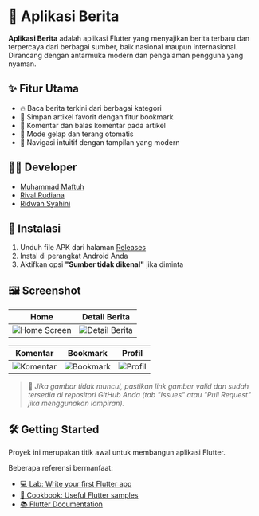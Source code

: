 # 📱 Aplikasi Berita

**Aplikasi Berita** adalah aplikasi Flutter yang menyajikan berita terbaru dan terpercaya dari berbagai sumber, baik nasional maupun internasional. Dirancang dengan antarmuka modern dan pengalaman pengguna yang nyaman.

## ✨ Fitur Utama

* 🔥 Baca berita terkini dari berbagai kategori
* 📌 Simpan artikel favorit dengan fitur bookmark
* 💬 Komentar dan balas komentar pada artikel
* 🌙 Mode gelap dan terang otomatis
* 🧱 Navigasi intuitif dengan tampilan yang modern

## 👨‍💼 Developer

* [Muhammad Maftuh](https://github.com/Maftuuh1922)
* [Rival Rudiana](https://github.com/rivalrudiana1)
* [Ridwan Syahini](https://github.com/rdwnsyh)

## 🚀 Instalasi

1. Unduh file APK dari halaman [Releases](https://github.com/Maftuuh1922/aplikasi_berita/releases)
2. Instal di perangkat Android Anda
3. Aktifkan opsi **"Sumber tidak dikenal"** jika diminta

## 🖼️ Screenshot

| Home                                                                                            | Detail Berita                                                                                     |
| ----------------------------------------------------------------------------------------------- | ------------------------------------------------------------------------------------------------- |
| ![Home Screen](https://github.com/user-attachments/assets/f482dd73-a7cf-4eef-a410-e175d7bc0d2e) | ![Detail Berita](https://github.com/user-attachments/assets/9c284254-e06c-4f69-84ab-5f520ca828cb) |

| Komentar                                                                                     | Bookmark                                                                                     | Profil                                                                                     |
| -------------------------------------------------------------------------------------------- | -------------------------------------------------------------------------------------------- | ------------------------------------------------------------------------------------------ |
| ![Komentar](https://github.com/user-attachments/assets/0855c80e-9db7-4059-bb1b-d45d1c8f747d) | ![Bookmark](https://github.com/user-attachments/assets/7d36c4bc-b679-4209-9665-f4b3cf69092c) | ![Profil](https://github.com/user-attachments/assets/39167119-50d6-4f3e-8fe4-83d44ce35a62) |

> 📝 *Jika gambar tidak muncul, pastikan link gambar valid dan sudah tersedia di repositori GitHub Anda (tab "Issues" atau "Pull Request" jika menggunakan lampiran).*

## 🛠️ Getting Started

Proyek ini merupakan titik awal untuk membangun aplikasi Flutter.

Beberapa referensi bermanfaat:

* [💻 Lab: Write your first Flutter app](https://docs.flutter.dev/get-started/codelab)
* [🍳 Cookbook: Useful Flutter samples](https://docs.flutter.dev/cookbook)
* [📚 Flutter Documentation](https://docs.flutter.dev/)
